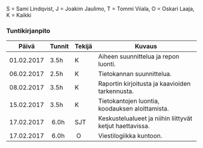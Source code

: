 S = Sami Lindqvist, J = Joakim Jaulimo, T = Tommi Viiala, O = Oskari Laaja, K = Kaikki

### Tuntikirjanpito
Päivä | Tunnit | Tekijä | Kuvaus 
--------------- | ----- | ------  | ----
01.02.2017 | 3.5h | K | Aiheen suunnittelua ja repon luonti.
06.02.2017 | 2.5h | K | Tietokannan suunnittelua.
08.02.2017 | 3.5h | K | Raportin kirjoitusta ja kaavioiden tarkennusta.
15.02.2017 | 3.5h | K | Tietokantojen luontia, koodauksen aloittamista.
17.02.2017 | 6.0h | SJT | Keskustelualueet ja niihin liittyvät ketjut haettavissa.
17.02.2017 | 6.0h | O | Viestilogiikka kuntoon.
